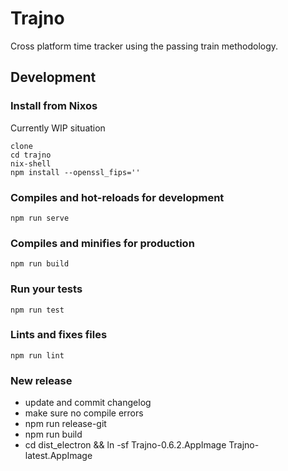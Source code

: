 # Trajno

Cross platform time tracker using the passing train methodology.

## Development

### Install from Nixos

Currently WIP situation

```
clone
cd trajno
nix-shell
npm install --openssl_fips=''
```

### Compiles and hot-reloads for development
```
npm run serve
```

### Compiles and minifies for production
```
npm run build
```

### Run your tests
```
npm run test
```

### Lints and fixes files
```
npm run lint
```


### New release

- update and commit changelog
- make sure no compile errors
- npm run release-git
- npm run build
- cd dist_electron && ln -sf Trajno-0.6.2.AppImage Trajno-latest.AppImage

